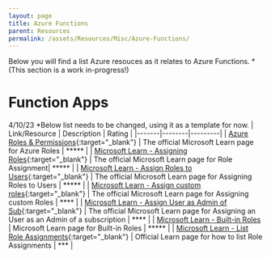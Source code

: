 ```yaml
---
layout: page
title: Azure Functions
parent: Resources 
permalink: /assets/Resources/Misc/Azure-Functions/
---
```

Below you will find a list Azure resouces as it relates to Azure Functions. *(This section is a work in-progress!)

# Function Apps

4/10/23 *Below list needs to be changed, using it as a template for now.
| Link/Resource | Description | Rating |
|-------|--------|---------|
| [Azure Roles & Permissions](https://learn.microsoft.com/en-us/azure/role-based-access-control/rbac-and-directory-admin-roles/){:target="_blank"} | The official Microsoft Learn page for Azure Roles | ***** |
| [Microsoft Learn - Assigning Roles](https://learn.microsoft.com/en-us/azure/role-based-access-control/role-assignments-portal/){:target="_blank"} | The official Microsoft Learn page for Role Assignment| ***** |
| [Microsoft Learn - Assign Roles to Users](https://learn.microsoft.com/en-us/azure/active-directory/roles/manage-roles-portal/){:target="_blank"}  | The official Microsoft Learn page for Assigning Roles to Users | ***** |
| [Microsoft Learn - Assign custom roles](https://learn.microsoft.com/en-us/azure/active-directory/roles/custom-assign-powershell/){:target="_blank"} | The official Microsoft Learn page for Assigning custom Roles | **** |
| [Microsoft Learn - Assign User as Admin of Sub](https://learn.microsoft.com/en-us/azure/role-based-access-control/role-assignments-portal-subscription-admin/){:target="_blank"} | The official Microsoft Learn page for Assigning an User as an Admin of a subscription | **** |
| [Microsoft Learn - Built-in Roles](https://learn.microsoft.com/en-us/azure/active-directory/roles/permissions-reference/) | Microsoft Learn page for Built-in Roles | ***** |
| [Microsoft Learn - List Role Assignments](https://learn.microsoft.com/en-us/azure/active-directory/roles/view-assignments/){:target="_blank"}  | Official Learn page for how to list Role Assignments | *** |
